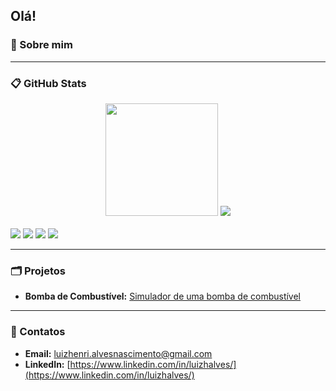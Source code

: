 ## Olá!

### 🌌 Sobre mim

<!--
Meu nome é Luiz Henrique. Atualmente, estou graduando Engenharia de Computação na UNIFEI. Tenho interesse nas áreas de inteligência artificial, machine learning, estrtura de dados e banco de dados. Possuo um bom conhecimento de c, c++ e Python e busco cada vez mais me aprimorar nessas linguagens além de aprender outras. 

Hobbies: No meu tempo livre gosto de estudar sobre hardware e mecher em peças de computador, além de jogar xadrez, andar de bicicleta, jogar poker e cozinhar.
-->
---
### 📋 GitHub Stats

<div align="center">
<img height="180em" src="https://github-readme-stats.vercel.app/api?username=luizhennri&theme=tokyonight&icon_color=1b93c9&show_icons=true&include_all_commits=true&count_private=true"/>
<img wheight="160em" src="https://github-readme-stats.vercel.app/api/top-langs/?username=luizhennri&layout=compact&theme=tokyonight&langs_count=3&hide=swig,makefile,shell"/>
</div>
<div style="display: inline_block"><br>
  <img src="https://img.shields.io/badge/C-00599C?style=for-the-badge&logo=c&logoColor=white"/>
  <img src="https://img.shields.io/badge/C%2B%2B-00599C?style=for-the-badge&logo=c%2B%2B&logoColor=white"/>
  <img src="https://img.shields.io/badge/Python-3776AB?style=for-the-badge&logo=python&logoColor=white"/>
  <img src="https://img.shields.io/badge/JavaScript-F7DF1E?style=for-the-badge&logo=javascript&logoColor=black"/>
</div>
  
---
### 🗂 Projetos
* **Bomba de Combustível:** [Simulador de uma bomba de combustível](https://github.com/luizhennri/Projeto_Final-ECOP14-UNIFEI)
---
### 🔗 Contatos

* **Email:** [luizhenri.alvesnascimento@gmail.com](mailto:luizhenri.alvesnascimento@gmail.com)
* **LinkedIn:** [https://www.linkedin.com/in/luizhalves/](https://www.linkedin.com/in/luizhalves/)
